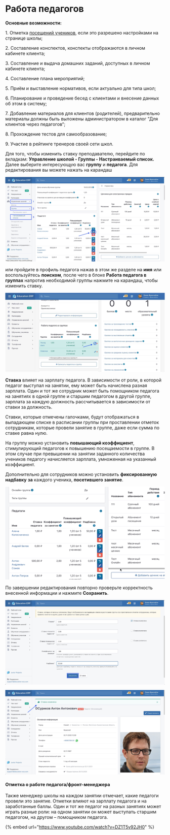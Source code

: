 # Работа педагогов

**Основные возможности:**

1\. Отметка [посещений учеников](poseshaemost-uchenikov.md), если это разрешено настройками на странице школы;

2\. Составление конспектов, конспекты отображаются в личном кабинете клиента;

3\. Составление и выдача домашних заданий, доступных в личном кабинете клиента;

4\. Составление плана мероприятий;

5\. Приём и выставление нормативов, если актуально для типа школ;

6\. Планирование и проведение бесед с клиентами и внесение данных об этом в систему;

7\. Добавление материалов для клиентов (родителей), предварительно материалы должны быть выложены администратором в каталог “Для клиентов через   педагогов“;

8\. Прохождение тестов для самообразование;

9\. Участие в рейтинге тренеров своей сети школ.

Для того, чтобы изменить ставку преподавателю, перейдите по вкладкам: **Управление школой - Группы - Настраиваемый список.** Далее выберите интересующую вас **группу** и **педагога**. Для редактирования вы можете нажать на карандаш

![Преимуществом данного пути является возможность в одной группе оперативно изменить ставки нескольких педагогов](../../../.gitbook/assets/img1.jpg)

или пройдите в профиль педагога нажав в этом же разделе на **имя** или воспользуйтесь **поиском**, после чего в блоке **Работа педагога в группах** напротив необходимой группы нажмите на карандаш, чтобы изменить ставку.

![Данный путь удобнее наличием возможности редактирования ставки одного педагога в разных группах](../../../.gitbook/assets/img2.jpg)

**Ставка** влияет на зарплату педагога. В зависимости от роли, в которой педагог выступал на занятии, ему может быть начислена разная зарплата. Один и тот же сотрудник может быть помощником педагога на занятиях в одной группе и старшим педагогом в другой группе, зарплата за каждую должность рассчитывается в зависимости от ставки за должность.

Cтавки, которые отмечены галочками, будут отображаться в выпадающем списке в расписании группы при проставлении отметок сотрудникам, которые провели занятие в группе, даже если сумма по ставке равна нулю.

На группу можно установить **повышающий коэффициент**, стимулирующий педагогов к повышению посещаемости в группе. В этом случае при превышении на занятии заданного количества учеников педагогу начисляется зарплата, умноженная на указанный коэффициент.&#x20;

Дополнительно для сотрудников можно установить **фиксированную надбавку** **за** каждого ученика, **посетившего занятие**.

![](<../../../.gitbook/assets/Демонстрация надбавки.gif>)

По завершении редактирования повторно проверьте корректность внесенной информации и нажмите **Сохранить**.

![](../../../.gitbook/assets/img3.jpg)

![После успешного изменения ставки высветится информационный блок с текстом "Ставка изменена"](../../../.gitbook/assets/img4.jpg)

#### Отметка о работе педагога/фронт-менеджера

Также менеджер школы на каждом занятии отмечает, какие педагоги провели это занятие. Отметки влияют на зарплату педагога и на заработанные баллы. Один и тот же педагог на разных занятиях может играть разные роли: на одном занятии он может выступать старшим педагогом, на другом – помощником педагога.&#x20;

{% embed url="https://www.youtube.com/watch?v=DZ1T5v92JH0" %}
